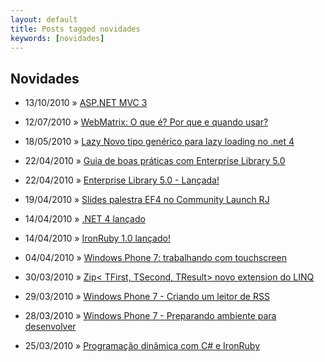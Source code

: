 ```yaml
---
layout: default
title: Posts tagged novidades
keywords: [novidades]
---
```

<h2 class="category">Novidades</h2>
<ul class="posts">
<li>
<p>
<span class="date">13/10/2010</span> &raquo; 
<a href="/blog/asp-net-mvc-3">ASP.NET MVC 3</a>
</p>
</li> 
<li>
<p>
<span class="date">12/07/2010</span> &raquo; 
<a href="/blog/webmatrix-o-que-e-por-que-usar">WebMatrix: O que é? Por que e quando usar?</a>
</p>
</li> 
<li>
<p>
<span class="date">18/05/2010</span> &raquo; 
<a href="/blog/lazy-novo-tipo-generico-para-lazy-loading-no-net-4">Lazy<T> Novo tipo genérico para lazy loading no .net 4</a>
</p>
</li> 
<li>
<p>
<span class="date">22/04/2010</span> &raquo; 
<a href="/blog/guia-de-boas-praticas-com-enterprise-library-5-0">Guia de boas práticas com Enterprise Library 5.0</a>
</p>
</li> 
<li>
<p>
<span class="date">22/04/2010</span> &raquo; 
<a href="/blog/enterprise-library-5-0-lancada">Enterprise Library 5.0 - Lançada!</a>
</p>
</li> 
<li>
<p>
<span class="date">19/04/2010</span> &raquo; 
<a href="/blog/slides-palestra-ef4-no-community-launch-rj">Slides palestra EF4 no Community Launch RJ</a>
</p>
</li> 
<li>
<p>
<span class="date">14/04/2010</span> &raquo; 
<a href="/blog/net-4-lancado">.NET 4 lançado</a>
</p>
</li> 
<li>
<p>
<span class="date">14/04/2010</span> &raquo; 
<a href="/blog/ironruby-1-0-lancado">IronRuby 1.0 lançado!</a>
</p>
</li> 
<li>
<p>
<span class="date">04/04/2010</span> &raquo; 
<a href="/blog/windows-phone-7-trabalhando-com-touchscreen">Windows Phone 7: trabalhando com touchscreen</a>
</p>
</li> 
<li>
<p>
<span class="date">30/03/2010</span> &raquo; 
<a href="/blog/ziptfirst-tsecond-tresult-novo-extension-do-linq">Zip&lt; TFirst, TSecond, TResult&gt; novo extension do LINQ</a>
</p>
</li> 
<li>
<p>
<span class="date">29/03/2010</span> &raquo; 
<a href="/blog/windows-phone-7-criando-um-leitor-de-rss">Windows Phone 7 - Criando um leitor de RSS</a>
</p>
</li> 
<li>
<p>
<span class="date">28/03/2010</span> &raquo; 
<a href="/blog/windows-phone-7-preparando-ambiente-para-desenvolver">Windows Phone 7 - Preparando ambiente para desenvolver</a>
</p>
</li> 
<li>
<p>
<span class="date">25/03/2010</span> &raquo; 
<a href="/blog/programacao-dinamica-com-c-e-ironruby">Programação dinâmica com C# e IronRuby</a>
</p>
</li> 
</ul>
